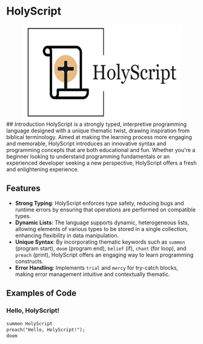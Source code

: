 # HolyScript
<div align = center>
<a href = "https://github.com/IITGN-CS327-2024/our-own-compiler-holyscript"><img width="417px" height="250px" src= "https://github.com/IITGN-CS327-2024/our-own-compiler-holyscript/blob/main/hs.png"></a>
</div>
## Introduction
HolyScript is a strongly typed, interpretive programming language designed with a unique thematic twist, drawing inspiration from biblical terminology. Aimed at making the learning process more engaging and memorable, HolyScript introduces an innovative syntax and programming concepts that are both educational and fun. Whether you're a beginner looking to understand programming fundamentals or an experienced developer seeking a new perspective, HolyScript offers a fresh and enlightening experience.

## Features
- **Strong Typing**: HolyScript enforces type safety, reducing bugs and runtime errors by ensuring that operations are performed on compatible types.
- **Dynamic Lists**: The language supports dynamic, heterogeneous lists, allowing elements of various types to be stored in a single collection, enhancing flexibility in data manipulation.
- **Unique Syntax**: By incorporating thematic keywords such as `summon` (program start), `doom` (program end), `belief` (if), `chant` (for loop), and `preach` (print), HolyScript offers an engaging way to learn programming constructs.
- **Error Handling**: Implements `trial` and `mercy` for try-catch blocks, making error management intuitive and contextually thematic.

## Examples of Code

### Hello, HolyScript!
```holy
summon HolyScript
preach("Hello, HolyScript!");
doom
